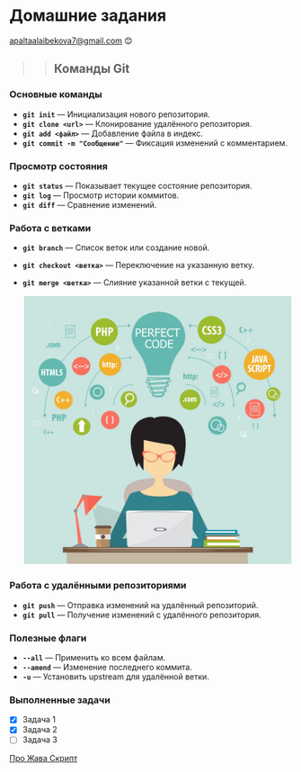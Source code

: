 # Домашние задания

<apaltaalaibekova7@gmail.com> :blush:

>> ## Команды Git 

### Основные команды
- **`git init`** — Инициализация нового репозитория.
- **`git clone <url>`** — Клонирование удалённого репозитория.
- **`git add <файл>`** — Добавление файла в индекс.
- **`git commit -m "Сообщение"`** — Фиксация изменений с комментарием.

### Просмотр состояния
- **`git status`** — Показывает текущее состояние репозитория.
- **`git log`** — Просмотр истории коммитов.
- **`git diff`** — Сравнение изменений.

### Работа с ветками
- **`git branch`** — Список веток или создание новой.
- **`git checkout <ветка>`** — Переключение на указанную ветку.
- **`git merge <ветка>`** — Слияние указанной ветки с текущей.

  ![Айтишник](https://github.com/ApalTaalaibekova7/Uroki/blob/main/Depositphotos_76219907_L-1024x1024.jpg)

### Работа с удалёнными репозиториями
- **`git push`** — Отправка изменений на удалённый репозиторий.
- **`git pull`** — Получение изменений с удалённого репозитория.

### Полезные флаги
- **`--all`** — Применить ко всем файлам.
- **`--amend`** — Изменение последнего коммита.
- **`-u`** — Установить upstream для удалённой ветки.

### Выполненные задачи
- [x] Задача 1
- [x] Задача 2
- [ ] Задача 3

[Про Жава Скрипт](https://learn.javascript.ru/)

